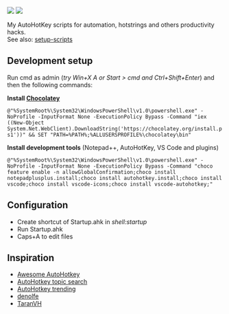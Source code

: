 ![](https://img.shields.io/github/last-commit/maattdiy/autohotkey-scripts.svg?style=flat)
![](https://img.shields.io/github/languages/code-size/maattdiy/autohotkey-scripts.svg?style=flat)

My AutoHotKey scripts for automation, hotstrings and others productivity hacks.  
See also: [setup-scripts](https://github.com/maattdiy/setup-scripts)

## Development setup

Run cmd as admin (_try Win+X A or Start > cmd and Ctrl+Shift+Enter_) and then the following commands:

**Install [Chocolatey](https://chocolatey.org/)**
  
`@"%SystemRoot%\System32\WindowsPowerShell\v1.0\powershell.exe" -NoProfile -InputFormat None -ExecutionPolicy Bypass -Command "iex ((New-Object System.Net.WebClient).DownloadString('https://chocolatey.org/install.ps1'))" && SET "PATH=%PATH%;%ALLUSERSPROFILE%\chocolatey\bin"`
  
**Install development tools** (Notepad++, AutoHotKey, VS Code and plugins)

`@"%SystemRoot%\System32\WindowsPowerShell\v1.0\powershell.exe" -NoProfile -InputFormat None -ExecutionPolicy Bypass -Command "choco feature enable -n allowGlobalConfirmation;choco install notepadplusplus.install;choco install autohotkey.install;choco install vscode;choco install vscode-icons;choco install vscode-autohotkey;"`

## Configuration
* Create shortcut of Startup.ahk in _shell:startup_
* Run Startup.ahk
* Caps+A to edit files

## Inspiration

* [Awesome AutoHotkey](https://github.com/ahkscript/awesome-AutoHotkey)
* [AutoHotkey topic search](https://github.com/topics/autohotkey?l=autohotkey&o=desc&s=stars)
* [AutoHotkey trending](https://github.com/trending/autohotkey)
* [denolfe](https://github.com/denolfe/AutoHotkey)
* [TaranVH](https://github.com/TaranVH/2nd-keyboard)
